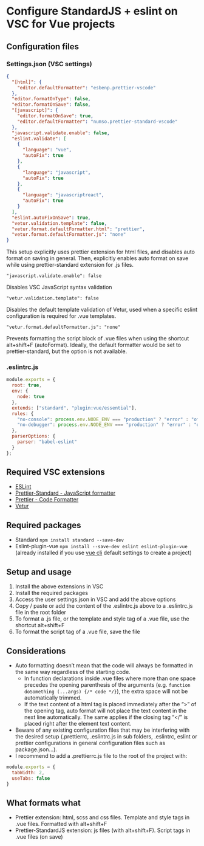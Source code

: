 # Configure StandardJS + eslint on VSC for Vue projects

## Configuration files

### Settings.json (VSC settings)

```json
{
  "[html]": {
    "editor.defaultFormatter": "esbenp.prettier-vscode"
  },
  "editor.formatOnType": false,
  "editor.formatOnSave": false,
  "[javascript]": {
    "editor.formatOnSave": true,
    "editor.defaultFormatter": "numso.prettier-standard-vscode"
  },
  "javascript.validate.enable": false,
  "eslint.validate": [
    {
      "language": "vue",
      "autoFix": true
    },
    {
      "language": "javascript",
      "autoFix": true
    },
    {
      "language": "javascriptreact",
      "autoFix": true
    }
  ],
  "eslint.autoFixOnSave": true,
  "vetur.validation.template": false,
  "vetur.format.defaultFormatter.html": "prettier",
  "vetur.format.defaultFormatter.js": "none"
}
```

This setup explicitly uses prettier extension for html files, and disables auto format on saving in general. Then, explicitly enables auto format on save while using prettier-standard extension for .js files.

`"javascript.validate.enable": false`

Disables VSC JavaScript syntax validation

`"vetur.validation.template": false`

Disables the default template validation of Vetur, used when a specific eslint configuration is required for .vue templates.

`"vetur.format.defaultFormatter.js": "none"`

Prevents formatting the script block of .vue files when using the shortcut alt+shift+F (autoFormat). Ideally, the default formatter would be set to prettier-standard, but the option is not available.

### .eslintrc.js

```javascript
module.exports = {
  root: true,
  env: {
    node: true
  },
  extends: ["standard", "plugin:vue/essential"],
  rules: {
    "no-console": process.env.NODE_ENV === "production" ? "error" : "off",
    "no-debugger": process.env.NODE_ENV === "production" ? "error" : "off"
  },
  parserOptions: {
    parser: "babel-eslint"
  }
};
```

## Required VSC extensions

- [ESLint](https://marketplace.visualstudio.com/items?itemName=dbaeumer.vscode-eslint)
- [Prettier-Standard - JavaScript formatter](https://marketplace.visualstudio.com/items?itemName=numso.prettier-standard-vscode)
- [Prettier - Code Formatter](https://marketplace.visualstudio.com/items?itemName=esbenp.prettier-vscode)
- [Vetur](https://marketplace.visualstudio.com/items?itemName=octref.vetur)

## Required packages

- Standard `npm install standard --save-dev`
- Eslint-plugin-vue `npm install --save-dev eslint eslint-plugin-vue` (already installed if you use [vue cli](https://cli.vuejs.org/) default settings to create a project)

## Setup and usage

1. Install the above extensions in VSC
2. Install the required packages
3. Access the user settings.json in VSC and add the above options
4. Copy / paste or add the content of the .eslintrc.js above to a .eslintrc.js file in the root folder
5. To format a .js file, or the template and style tag of a .vue file, use the shortcut alt+shift+F
6. To format the script tag of a .vue file, save the file

## Considerations

- Auto formatting doesn’t mean that the code will always be formatted in the same way regardless of the starting code.
  - In function declarations inside .vue files where more than one space precedes the opening parenthesis of the arguments (e.g. `function doSomething (...args) {/* code */}`), the extra space will not be automatically trimmed.
  - If the text content of a html tag is placed immediately after the “>” of the opening tag, auto format will not place the text content in the next line automatically. The same applies if the closing tag “</” is placed right after the element text content.
- Beware of any existing configuration files that may be interfering with the desired setup (.prettierrc, .eslintrc.js in sub folders, .eslintrc, eslint or prettier configurations in general configuration files such as package.json...).
- I recommend to add a .prettierrc.js file to the root of the project with:

```javascript
module.exports = {
  tabWidth: 2,
  useTabs: false
}
```

## What formats what

- Prettier extension: html, scss and css files. Template and style tags in .vue files. Formatted with alt+shift+F
- Prettier-StandardJS extension: js files (with alt+shift+F). Script tags in .vue files (on save)
